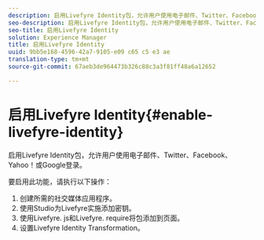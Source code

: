 ```yaml
---
description: 启用Livefyre Identity包，允许用户使用电子邮件、Twitter、Facebook、Yahoo！或Google登录。
seo-description: 启用Livefyre Identity包，允许用户使用电子邮件、Twitter、Facebook、Yahoo！或Google登录。
seo-title: 启用Livefyre Identity
solution: Experience Manager
title: 启用Livefyre Identity
uuid: 9bb5e168-4596-42a7-9105-e09 c65 c5 e3 ae
translation-type: tm+mt
source-git-commit: 67aeb3de964473b326c88c3a3f81ff48a6a12652

---
```



# 启用Livefyre Identity{#enable-livefyre-identity}

启用Livefyre Identity包，允许用户使用电子邮件、Twitter、Facebook、Yahoo！或Google登录。

要启用此功能，请执行以下操作：

1. 创建所需的社交媒体应用程序。
1. 使用Studio为Livefyre实施添加密钥。
1. 使用Livefyre. js和Livefyre. require将包添加到页面。
1. 设置Livefyre Identity Transformation。

